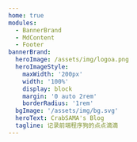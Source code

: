```yaml
---
home: true
modules:
  - BannerBrand
  - MdContent
  - Footer
bannerBrand:
  heroImage: /assets/img/logoa.png
  heroImageStyle:
    maxWidth: '200px'
    width: '100%'
    display: block
    margin: '0 auto 2rem'
    borderRadius: '1rem'
  bgImage: '/assets/img/bg.svg'
  heroText: CrabSAMA's Blog
  tagline: 记录前端程序狗的点点滴滴
---
```

